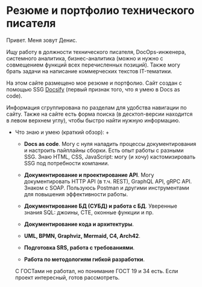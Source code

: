 # Резюме и портфолио технического писателя

Привет. Меня зовут Денис.

Ищу работу в должности технического писателя, DocOps-инженера, системного аналитика, бизнес-аналитика (можно и нужно с совмещением функций всех перечисленных позиций).
Также могу брать задачи на написание коммерческих текстов IT-тематики.

На этом сайте размещено мое резюме и портфолио.
Сайт создан с помощью SSG [Docsify](https://docsify.js.org/#/) (первый признак того, что я умею в Docs as code).

Информация сгруппирована по разделам для удобства навигации по сайту.
Также на сайте есть форма поиска (в десктоп-версии находится в левом верхнем углу), чтобы быстро найти нужную информацию.

+ Что знаю и умею (краткий обзор): +

  - **Docs as code**. Могу с нуля наладить процессы документирования и настроить пайплайны сборки. Есть опыт работы с разными SSG. Знаю HTML, CSS, JavaScript: могу (и хочу) кастомизировать SSG под потребности компании.
  
  - **Документирование и проектирование API**. Могу документировать HTTP API (в т.ч. REST), GraphQL API, gRPC API. Знаком с SOAP. Пользуюсь Postman и другими инструментами для повышения эффективности работы.
  
  - **Документирование БД (СУБД) и работа с БД**. Уверенные знания SQL: джоины, CTE, оконные функции и пр.
  
  - **Документирование кода и архитектуры**.
  
  - **UML, BPMN, Graphviz, Mermaid, С4, Arch42**.
  
  - **Подготовка SRS, работа с требованиями**.
  
  - **Работа по методологиям гибкой разработки**.
  
  С ГОСТами не работал, но понимание ГОСТ 19 и 34 есть. Если проект интересный, готов рассмотреть.
